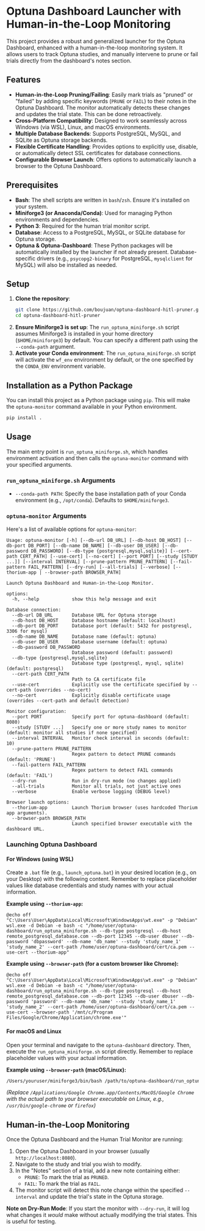 # Optuna Dashboard Launcher with Human-in-the-Loop Monitoring

This project provides a robust and generalized launcher for the Optuna Dashboard, enhanced with a human-in-the-loop monitoring system. It allows users to track Optuna studies, and manually intervene to prune or fail trials directly from the dashboard's notes section.

## Features

*   **Human-in-the-Loop Pruning/Failing**: Easily mark trials as "pruned" or "failed" by adding specific keywords (`PRUNE` or `FAIL`) to their notes in the Optuna Dashboard. The monitor automatically detects these changes and updates the trial state. This can be done retroactively.
*   **Cross-Platform Compatibility**: Designed to work seamlessly across Windows (via WSL), Linux, and macOS environments.
*   **Multiple Database Backends**: Supports PostgreSQL, MySQL, and SQLite as Optuna storage backends.
*   **Flexible Certificate Handling**: Provides options to explicitly use, disable, or automatically detect SSL certificates for database connections.
*   **Configurable Browser Launch**: Offers options to automatically launch a browser to the Optuna Dashboard.

## Prerequisites

*   **Bash**: The shell scripts are written in `bash`/`zsh`. Ensure it's installed on your system.
*   **Miniforge3 (or Anaconda/Conda)**: Used for managing Python environments and dependencies.
*   **Python 3**: Required for the human trial monitor script.
*   **Database**: Access to a PostgreSQL, MySQL, or SQLite database for Optuna storage.
*   **Optuna & Optuna-Dashboard**: These Python packages will be automatically installed by the launcher if not already present. Database-specific drivers (e.g., `psycopg2-binary` for PostgreSQL, `mysqlclient` for MySQL) will also be installed as needed.

## Setup

1.  **Clone the repository**:
    ```bash
    git clone https://github.com/boujuan/optuna-dashboard-hitl-pruner.git
    cd optuna-dashboard-hitl-pruner
    ```
2.  **Ensure Miniforge3 is set up**: The `run_optuna_miniforge.sh` script assumes Miniforge3 is installed in your home directory (`$HOME/miniforge3`) by default. You can specify a different path using the `--conda-path` argument.
3.  **Activate your Conda environment**: The `run_optuna_miniforge.sh` script will activate the `wf_env` environment by default, or the one specified by the `CONDA_ENV` environment variable.

## Installation as a Python Package

You can install this project as a Python package using `pip`. This will make the `optuna-monitor` command available in your Python environment.

```bash
pip install .
```

## Usage

The main entry point is `run_optuna_miniforge.sh`, which handles environment activation and then calls the `optuna-monitor` command with your specified arguments.

### `run_optuna_miniforge.sh` Arguments

*   `--conda-path PATH`: Specify the base installation path of your Conda environment (e.g., `/opt/conda`). Defaults to `$HOME/miniforge3`.

### `optuna-monitor` Arguments

Here's a list of available options for `optuna-monitor`:

```
Usage: optuna-monitor [-h] [--db-url DB_URL] [--db-host DB_HOST] [--db-port DB_PORT] [--db-name DB_NAME] [--db-user DB_USER] [--db-password DB_PASSWORD] [--db-type {postgresql,mysql,sqlite}] [--cert-path CERT_PATH] [--use-cert] [--no-cert] [--port PORT] [--study [STUDY ...]] [--interval INTERVAL] [--prune-pattern PRUNE_PATTERN] [--fail-pattern FAIL_PATTERN] [--dry-run] [--all-trials] [--verbose] [--thorium-app | --browser-path BROWSER_PATH]

Launch Optuna Dashboard and Human-in-the-Loop Monitor.

options:
  -h, --help            show this help message and exit

Database connection:
  --db-url DB_URL       Database URL for Optuna storage
  --db-host DB_HOST     Database hostname (default: localhost)
  --db-port DB_PORT     Database port (default: 5432 for postgresql, 3306 for mysql)
  --db-name DB_NAME     Database name (default: optuna)
  --db-user DB_USER     Database username (default: optuna)
  --db-password DB_PASSWORD
                        Database password (default: password)
  --db-type {postgresql,mysql,sqlite}
                        Database type (postgresql, mysql, sqlite) (default: postgresql)
  --cert-path CERT_PATH
                        Path to CA certificate file
  --use-cert            Explicitly use the certificate specified by --cert-path (overrides --no-cert)
  --no-cert             Explicitly disable certificate usage (overrides --cert-path and default detection)

Monitor configuration:
  --port PORT           Specify port for optuna-dashboard (default: 8080)
  --study [STUDY ...]   Specify one or more study names to monitor (default: monitor all studies if none specified)
  --interval INTERVAL   Monitor check interval in seconds (default: 10)
  --prune-pattern PRUNE_PATTERN
                        Regex pattern to detect PRUNE commands (default: 'PRUNE')
  --fail-pattern FAIL_PATTERN
                        Regex pattern to detect FAIL commands (default: 'FAIL')
  --dry-run             Run in dry-run mode (no changes applied)
  --all-trials          Monitor all trials, not just active ones
  --verbose             Enable verbose logging (DEBUG level)

Browser launch options:
  --thorium-app         Launch Thorium browser (uses hardcoded Thorium app arguments).
  --browser-path BROWSER_PATH
                        Launch specified browser executable with the dashboard URL.
```

### Launching Optuna Dashboard

#### For Windows (using WSL)

Create a `.bat` file (e.g., `launch_optuna.bat`) in your desired location (e.g., on your Desktop) with the following content. Remember to replace placeholder values like database credentials and study names with your actual information.

**Example using `--thorium-app`:**

```batch
@echo off
"C:\Users\User\AppData\Local\Microsoft\WindowsApps\wt.exe" -p "Debian" wsl.exe -d Debian -e bash -c "/home/user/optuna-dashboard/run_optuna_miniforge.sh --db-type postgresql --db-host remote_postgresql_database.com --db-port 12345 --db-user dbuser --db-password 'dbpassword' --db-name 'db_name' --study 'study_name_1' 'study_name_2' --cert-path /home/user/optuna-dashboard/cert/ca.pem --use-cert --thorium-app"
```

**Example using `--browser-path` (for a custom browser like Chrome):**

```batch
@echo off
"C:\Users\User\AppData\Local\Microsoft\WindowsApps\wt.exe" -p "Debian" wsl.exe -d Debian -e bash -c "/home/user/optuna-dashboard/run_optuna_miniforge.sh --db-type postgresql --db-host remote_postgresql_database.com --db-port 12345 --db-user dbuser --db-password 'password' --db-name 'db_name' --study 'study_name_1' 'study_name_2' --cert-path /home/user/optuna-dashboard/cert/ca.pem --use-cert --browser-path '/mnt/c/Program Files/Google/Chrome/Application/chrome.exe'"
```

#### For macOS and Linux

Open your terminal and navigate to the `optuna-dashboard` directory. Then, execute the `run_optuna_miniforge.sh` script directly. Remember to replace placeholder values with your actual information.

**Example using `--browser-path` (macOS/Linux):**

```bash
/Users/youruser/miniforge3/bin/bash /path/to/optuna-dashboard/run_optuna_miniforge.sh --db-type postgresql --db-host your_db_host --db-port 5432 --db-user your_user --db-password 'your_password' --db-name 'db_name' --study 'study_name_1' 'study_name_2' --browser-path '/Applications/Google Chrome.app/Contents/MacOS/Google Chrome'
```
*(Replace `/Applications/Google Chrome.app/Contents/MacOS/Google Chrome` with the actual path to your browser executable on Linux, e.g., `/usr/bin/google-chrome` or `firefox`)*

## Human-in-the-Loop Monitoring

Once the Optuna Dashboard and the Human Trial Monitor are running:

1.  Open the Optuna Dashboard in your browser (usually `http://localhost:8080`).
2.  Navigate to the study and trial you wish to modify.
3.  In the "Notes" section of a trial, add a new note containing either:
    *   `PRUNE`: To mark the trial as `PRUNED`.
    *   `FAIL`: To mark the trial as `FAIL`.
4.  The monitor script will detect this note change within the specified `--interval` and update the trial's state in the Optuna storage.

**Note on Dry-Run Mode**: If you start the monitor with `--dry-run`, it will log what changes it *would* make without actually modifying the trial states. This is useful for testing.
